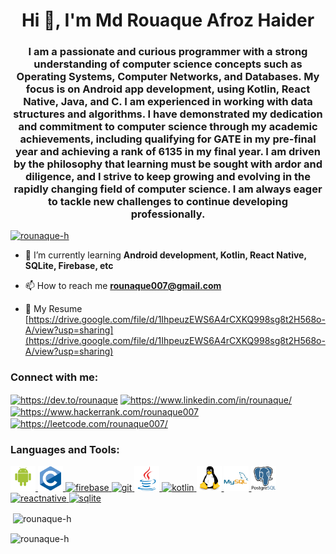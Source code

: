 <h1 align="center">Hi 👋, I'm Md Rouaque Afroz Haider</h1>
<h3 align="center">I am a passionate and curious programmer with a strong understanding of computer science concepts such as Operating Systems, Computer Networks, and Databases. My focus is on Android app development, using Kotlin, React Native, Java, and C. I am experienced in working with data structures and algorithms. I have demonstrated my dedication and commitment to computer science through my academic achievements, including qualifying for GATE in my pre-final year and achieving a rank of 6135 in my final year. I am driven by the philosophy that learning must be sought with ardor and diligence, and I strive to keep growing and evolving in the rapidly changing field of computer science. I am always eager to tackle new challenges to continue developing professionally.</h3>

<p align="left"> <a href="https://github.com/ryo-ma/github-profile-trophy"><img src="https://github-profile-trophy.vercel.app/?username=rounaque-h" alt="rounaque-h" /></a> </p>

- 🌱 I’m currently learning **Android development, Kotlin, React Native, SQLite, Firebase, etc**

- 📫 How to reach me **rounaque007@gmail.com**

- 📄 My Resume [https://drive.google.com/file/d/1IhpeuzEWS6A4rCXKQ998sg8t2H568o-A/view?usp=sharing](https://drive.google.com/file/d/1IhpeuzEWS6A4rCXKQ998sg8t2H568o-A/view?usp=sharing)

<h3 align="left">Connect with me:</h3>
<p align="left">
<a href="https://dev.to/https://dev.to/rounaque" target="blank"><img align="center" src="https://raw.githubusercontent.com/rahuldkjain/github-profile-readme-generator/master/src/images/icons/Social/devto.svg" alt="https://dev.to/rounaque" height="30" width="40" /></a>
<a href="https://linkedin.com/in/https://www.linkedin.com/in/rounaque/" target="blank"><img align="center" src="https://raw.githubusercontent.com/rahuldkjain/github-profile-readme-generator/master/src/images/icons/Social/linked-in-alt.svg" alt="https://www.linkedin.com/in/rounaque/" height="30" width="40" /></a>
<a href="https://www.hackerrank.com/https://www.hackerrank.com/rounaque007" target="blank"><img align="center" src="https://raw.githubusercontent.com/rahuldkjain/github-profile-readme-generator/master/src/images/icons/Social/hackerrank.svg" alt="https://www.hackerrank.com/rounaque007" height="30" width="40" /></a>
<a href="https://www.leetcode.com/https://leetcode.com/rounaque007/" target="blank"><img align="center" src="https://raw.githubusercontent.com/rahuldkjain/github-profile-readme-generator/master/src/images/icons/Social/leet-code.svg" alt="https://leetcode.com/rounaque007/" height="30" width="40" /></a>
</p>

<h3 align="left">Languages and Tools:</h3>
<p align="left"> <a href="https://developer.android.com" target="_blank" rel="noreferrer"> <img src="https://raw.githubusercontent.com/devicons/devicon/master/icons/android/android-original-wordmark.svg" alt="android" width="40" height="40"/> </a> <a href="https://www.cprogramming.com/" target="_blank" rel="noreferrer"> <img src="https://raw.githubusercontent.com/devicons/devicon/master/icons/c/c-original.svg" alt="c" width="40" height="40"/> </a> <a href="https://firebase.google.com/" target="_blank" rel="noreferrer"> <img src="https://www.vectorlogo.zone/logos/firebase/firebase-icon.svg" alt="firebase" width="40" height="40"/> </a> <a href="https://git-scm.com/" target="_blank" rel="noreferrer"> <img src="https://www.vectorlogo.zone/logos/git-scm/git-scm-icon.svg" alt="git" width="40" height="40"/> </a> <a href="https://www.java.com" target="_blank" rel="noreferrer"> <img src="https://raw.githubusercontent.com/devicons/devicon/master/icons/java/java-original.svg" alt="java" width="40" height="40"/> </a> <a href="https://kotlinlang.org" target="_blank" rel="noreferrer"> <img src="https://www.vectorlogo.zone/logos/kotlinlang/kotlinlang-icon.svg" alt="kotlin" width="40" height="40"/> </a> <a href="https://www.linux.org/" target="_blank" rel="noreferrer"> <img src="https://raw.githubusercontent.com/devicons/devicon/master/icons/linux/linux-original.svg" alt="linux" width="40" height="40"/> </a> <a href="https://www.mysql.com/" target="_blank" rel="noreferrer"> <img src="https://raw.githubusercontent.com/devicons/devicon/master/icons/mysql/mysql-original-wordmark.svg" alt="mysql" width="40" height="40"/> </a> <a href="https://www.postgresql.org" target="_blank" rel="noreferrer"> <img src="https://raw.githubusercontent.com/devicons/devicon/master/icons/postgresql/postgresql-original-wordmark.svg" alt="postgresql" width="40" height="40"/> </a> <a href="https://reactnative.dev/" target="_blank" rel="noreferrer"> <img src="https://reactnative.dev/img/header_logo.svg" alt="reactnative" width="40" height="40"/> </a> <a href="https://www.sqlite.org/" target="_blank" rel="noreferrer"> <img src="https://www.vectorlogo.zone/logos/sqlite/sqlite-icon.svg" alt="sqlite" width="40" height="40"/> </a> </p>

<p>&nbsp;<img align="center" src="https://github-readme-stats.vercel.app/api?username=rounaque-h&show_icons=true&locale=en" alt="rounaque-h" /></p>

<p><img align="center" src="https://github-readme-streak-stats.herokuapp.com/?user=rounaque-h&" alt="rounaque-h" /></p>
